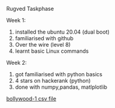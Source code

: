 Rugved Taskphase 

Week 1:

1. installed the ubuntu 20.04 (dual boot)
2. familiarised with github
3. Over the wire (level 8)
4. learnt basic Linux commands

Week 2:

1. got familiarised with python basics
2. 4 stars on hackerank (python)
3. done with numpy,pandas, matlplotlib

[bollywood-1 csv file](https://github.com/bladie/rugved_taskphase/blob/main/bollywoodtp.ipynb)
